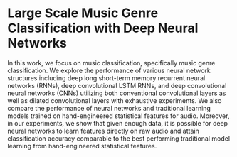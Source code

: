 # Large Scale Music Genre Classification with Deep Neural Networks

In this work, we focus on music classification, specifically music genre classification. We explore the performance of various neural network structures including
deep long short-term memory recurrent neural networks (RNNs), deep convolutional LSTM RNNs, and deep convolutional neural networks (CNNs) utilizing
both conventional convolutional layers as well as dilated convolutional layers with
exhaustive experiments. We also compare the performance of neural networks and
traditional learning models trained on hand-engineered statistical features for audio.
Moreover, in our experiments, we show that given enough data, it is possible for
deep neural networks to learn features directly on raw audio and attain classification accuracy comparable to the best performing traditional model learning from
hand-engineered statistical features.
